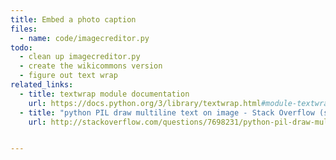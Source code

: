 ```yaml
---
title: Embed a photo caption
files:
  - name: code/imagecreditor.py
todo:
  - clean up imagecreditor.py
  - create the wikicommons version
  - figure out text wrap
related_links:
  - title: textwrap module documentation
    url: https://docs.python.org/3/library/textwrap.html#module-textwrap
  - title: "python PIL draw multiline text on image - Stack Overflow (stackoverflow.com)"
    url: http://stackoverflow.com/questions/7698231/python-pil-draw-multiline-text-on-image


---
```





